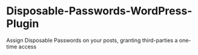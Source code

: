 # Disposable-Passwords-WordPress-Plugin
Assign Disposable Passwords on your posts, granting third-parties a one-time access
